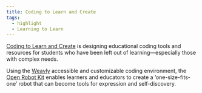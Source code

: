 ```yaml
---
title: Coding to Learn and Create
tags:
  - highlight
  - Learning to Learn
---
```


[Coding to Learn and Create](https://www.codelearncreate.org/) is designing educational coding tools and resources for
students who have been left out of learning—especially those with complex needs.

Using the [Weavly](https://weavly.org/) accessible and customizable coding environment, the
[Open Robot Kit](https://www.codelearncreate.org/blog/open-robot-kit/) enables learners and educators to create a
‘one-size-fits-one’ robot that can become tools for expression and self-discovery.
